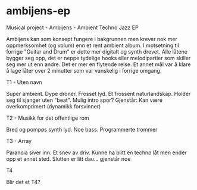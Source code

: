 # ambijens-ep
Musical project - Ambijens - Ambient Techno Jazz EP

Ambijens kan som konsept fungere i bakgrunnen men krever nok mer oppmerksomhet (og volum) enn et rent ambient album. I motsetning til forrige "Guitar and Drum" er dette mer digitalt og synth drevet. Alle låtene bygger seg opp, det er neppe tydelige hooks eller melodipartier som skiller seg mer ut enn andre. Det er mer en flytende reise. Et annet mål var å klare å lage låter over 2 minutter som var vanskelig i forrige omgang.

T1 - Uten navn

Super ambient. Dype droner. Frosset lyd. Et frossent naturlandskap. Holder seg til sjanger uten "beat". Mulig intro spor?
Gjenstår: Kan være overkomprimert (dynamikk forsvinner)

T2 - Musikk for det offentlige rom

Bred og pompøs synth lyd. Noe bass. Programmerte trommer

T3 - Array

Paranoia siver inn. Et snev av driv. Kunne ha blitt en techno låt men ender opp et annet sted.
Slutten er litt dau... gjenstår noe

T4

Blir det et T4?
